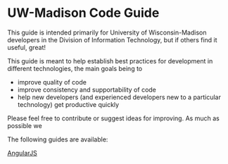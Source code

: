 UW-Madison Code Guide
==========

This guide is intended primarily for University of Wisconsin-Madison developers in the Division of Information Technology, but if others find it useful, great!

This guide is meant to help establish best practices for development in different technologies, the main goals being to

- improve quality of code
- improve consistency and supportability of code
- help new developers (and experienced developers new to a particular technology) get productive quickly

Please feel free to contribute or suggest ideas for improving. As much as possible we

The following guides are available:

[AngularJS](angularjs/README.md)

